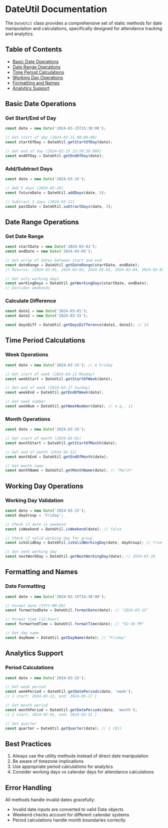 # DateUtil Documentation

The `DateUtil` class provides a comprehensive set of static methods for date manipulation and calculations, specifically designed for attendance tracking and analytics.

## Table of Contents
- [Basic Date Operations](#basic-date-operations)
- [Date Range Operations](#date-range-operations)
- [Time Period Calculations](#time-period-calculations)
- [Working Day Operations](#working-day-operations)
- [Formatting and Names](#formatting-and-names)
- [Analytics Support](#analytics-support)

## Basic Date Operations

### Get Start/End of Day
```javascript
const date = new Date('2024-03-15T15:30:00');

// Get start of day (2024-03-15 00:00:00)
const startOfDay = DateUtil.getStartOfDay(date);

// Get end of day (2024-03-15 23:59:59.999)
const endOfDay = DateUtil.getEndOfDay(date);
```

### Add/Subtract Days
```javascript
const date = new Date('2024-03-15');

// Add 5 days (2024-03-20)
const futureDate = DateUtil.addDays(date, 5);

// Subtract 3 days (2024-03-12)
const pastDate = DateUtil.subtractDays(date, 3);
```

## Date Range Operations

### Get Date Range
```javascript
const startDate = new Date('2024-03-01');
const endDate = new Date('2024-03-05');

// Get array of dates between start and end
const dateRange = DateUtil.getDateRange(startDate, endDate);
// Returns: [2024-03-01, 2024-03-02, 2024-03-03, 2024-03-04, 2024-03-05]

// Get only working days
const workingDays = DateUtil.getWorkingDays(startDate, endDate);
// Excludes weekends
```

### Calculate Difference
```javascript
const date1 = new Date('2024-03-01');
const date2 = new Date('2024-03-15');

const daysDiff = DateUtil.getDaysDifference(date1, date2); // 14
```

## Time Period Calculations

### Week Operations
```javascript
const date = new Date('2024-03-15'); // A Friday

// Get start of week (2024-03-11 Monday)
const weekStart = DateUtil.getStartOfWeek(date);

// Get end of week (2024-03-17 Sunday)
const weekEnd = DateUtil.getEndOfWeek(date);

// Get week number
const weekNum = DateUtil.getWeekNumber(date); // e.g., 11
```

### Month Operations
```javascript
const date = new Date('2024-03-15');

// Get start of month (2024-03-01)
const monthStart = DateUtil.getStartOfMonth(date);

// Get end of month (2024-03-31)
const monthEnd = DateUtil.getEndOfMonth(date);

// Get month name
const monthName = DateUtil.getMonthName(date); // "March"
```

## Working Day Operations

### Working Day Validation
```javascript
const date = new Date('2024-03-15');
const dayGroup = 'Friday';

// Check if date is weekend
const isWeekend = DateUtil.isWeekend(date); // false

// Check if valid working day for group
const isValidDay = DateUtil.isValidWorkingDay(date, dayGroup); // true

// Get next working day
const nextWorkDay = DateUtil.getNextWorkingDay(date); // 2024-03-18
```

## Formatting and Names

### Date Formatting
```javascript
const date = new Date('2024-03-15T14:30:00');

// Format date (YYYY-MM-DD)
const formattedDate = DateUtil.formatDate(date); // "2024-03-15"

// Format time (12-hour)
const formattedTime = DateUtil.formatTime(date); // "02:30 PM"

// Get day name
const dayName = DateUtil.getDayName(date); // "Friday"
```

## Analytics Support

### Period Calculations
```javascript
const date = new Date('2024-03-15');

// Get week period
const weekPeriod = DateUtil.getDatePeriods(date, 'week');
// { start: 2024-03-11, end: 2024-03-17 }

// Get month period
const monthPeriod = DateUtil.getDatePeriods(date, 'month');
// { start: 2024-03-01, end: 2024-03-31 }

// Get quarter
const quarter = DateUtil.getQuarter(date); // 1 (Q1)
```

## Best Practices

1. Always use the utility methods instead of direct date manipulation
2. Be aware of timezone implications
3. Use appropriate period calculations for analytics
4. Consider working days vs calendar days for attendance calculations

## Error Handling

All methods handle invalid dates gracefully:
- Invalid date inputs are converted to valid Date objects
- Weekend checks account for different calendar systems
- Period calculations handle month boundaries correctly 